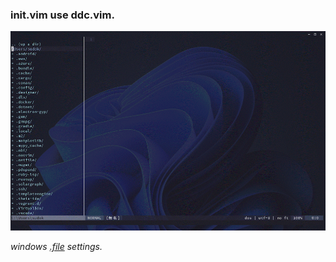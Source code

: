 ### init.vim use ddc.vim.

![myenv](https://github.com/takkii/.netfile/blob/main/images/myenv.gif)

_windows [.file](https://github.com/takkii/.netfile/wiki/japan) settings._
